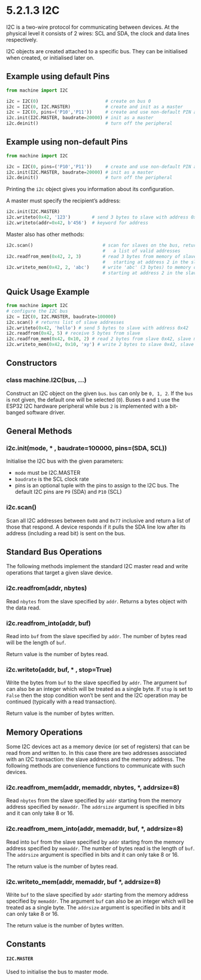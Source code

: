 # 5.2.1.3 I2C

I2C is a two-wire protocol for communicating between devices. At the physical level it consists of 2 wires: SCL and SDA, the clock and data lines respectively.

I2C objects are created attached to a specific bus. They can be initialised when created, or initialised later on.

## Example using default Pins

```python
from machine import I2C

i2c = I2C(0)                         # create on bus 0
i2c = I2C(0, I2C.MASTER)             # create and init as a master
i2c = I2C(0, pins=('P10','P11'))     # create and use non-default PIN assignments (P10=SDA, P11=SCL)
i2c.init(I2C.MASTER, baudrate=20000) # init as a master
i2c.deinit()                         # turn off the peripheral
```

## Example using non-default Pins

```python
from machine import I2C

i2c = I2C(0, pins=('P10','P11'))     # create and use non-default PIN assignments (P10=SDA, P11=SCL)
i2c.init(I2C.MASTER, baudrate=20000) # init as a master
i2c.deinit()                         # turn off the peripheral
```

Printing the `i2c` object gives you information about its configuration.

A master must specify the recipient’s address:

```python
i2c.init(I2C.MASTER)
i2c.writeto(0x42, '123')        # send 3 bytes to slave with address 0x42
i2c.writeto(addr=0x42, b'456')  # keyword for address
```

Master also has other methods:

```python
i2c.scan()                          # scan for slaves on the bus, returning
                                    #   a list of valid addresses
i2c.readfrom_mem(0x42, 2, 3)        # read 3 bytes from memory of slave 0x42,
                                    #   starting at address 2 in the slave
i2c.writeto_mem(0x42, 2, 'abc')     # write 'abc' (3 bytes) to memory of slave 0x42
                                    # starting at address 2 in the slave, timeout after 1 second
```

## Quick Usage Example

```python
from machine import I2C
# configure the I2C bus
i2c = I2C(0, I2C.MASTER, baudrate=100000)
i2c.scan() # returns list of slave addresses
i2c.writeto(0x42, 'hello') # send 5 bytes to slave with address 0x42
i2c.readfrom(0x42, 5) # receive 5 bytes from slave
i2c.readfrom_mem(0x42, 0x10, 2) # read 2 bytes from slave 0x42, slave memory 0x10
i2c.writeto_mem(0x42, 0x10, 'xy') # write 2 bytes to slave 0x42, slave memory 0x10
```

## Constructors

### class machine.I2C\(bus, ...\)

Construct an I2C object on the given `bus`. `bus` can only be `0, 1, 2`. If the `bus` is not given, the default one will be selected \(`0`\). Buses `0` and `1` use the ESP32 I2C hardware peripheral while bus `2` is implemented with a bit-banged software driver.

## General Methods

### i2c.init\(mode, \* , baudrate=100000, pins=\(SDA, SCL\)\)

Initialise the I2C bus with the given parameters:

* `mode` must be I2C.MASTER
* `baudrate` is the SCL clock rate
* pins is an optional tuple with the pins to assign to the I2C bus. The default I2C pins are `P9` \(SDA\) and `P10` \(SCL\)

### i2c.scan\(\)

Scan all I2C addresses between `0x08` and `0x77` inclusive and return a list of those that respond. A device responds if it pulls the SDA line low after its address \(including a read bit\) is sent on the bus.

## Standard Bus Operations

The following methods implement the standard I2C master read and write operations that target a given slave device.

### i2c.readfrom\(addr, nbytes\)

Read `nbytes` from the slave specified by `addr`. Returns a bytes object with the data read.

### i2c.readfrom\_into\(addr, buf\)

Read into `buf` from the slave specified by `addr`. The number of bytes read will be the length of `buf`.

Return value is the number of bytes read.

### i2c.writeto\(addr, buf, \* , stop=True\)

Write the bytes from `buf` to the slave specified by `addr`. The argument `buf` can also be an integer which will be treated as a single byte. If `stop` is set to `False` then the stop condition won’t be sent and the I2C operation may be continued \(typically with a read transaction\).

Return value is the number of bytes written.

## Memory Operations

Some I2C devices act as a memory device \(or set of registers\) that can be read from and written to. In this case there are two addresses associated with an I2C transaction: the slave address and the memory address. The following methods are convenience functions to communicate with such devices.

### i2c.readfrom\_mem\(addr, memaddr, nbytes, \*, addrsize=8\)

Read `nbytes` from the slave specified by `addr` starting from the memory address specified by `memaddr`. The `addrsize` argument is specified in bits and it can only take 8 or 16.

### i2c.readfrom\_mem\_into\(addr, memaddr, buf, \*, addrsize=8\)

Read into `buf` from the slave specified by `addr` starting from the memory address specified by `memaddr`. The number of bytes read is the length of `buf`. The `addrsize` argument is specified in bits and it can only take 8 or 16.

The return value is the number of bytes read.

### i2c.writeto\_mem\(addr, memaddr, buf \*, addrsize=8\)

Write `buf` to the slave specified by `addr` starting from the memory address specified by `memaddr`. The argument `buf` can also be an integer which will be treated as a single byte. The `addrsize` argument is specified in bits and it can only take 8 or 16.

The return value is the number of bytes written.

## Constants

#### `I2C.MASTER`

Used to initialise the bus to master mode.

